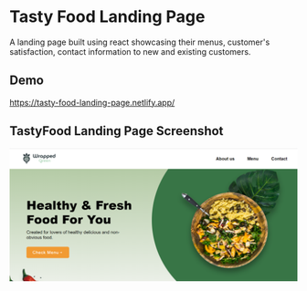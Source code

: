 # Tasty Food Landing Page

A landing page built using react showcasing their menus, customer's satisfaction, contact information to new and existing customers.
## Demo

https://tasty-food-landing-page.netlify.app/

## TastyFood Landing Page Screenshot

![TastyFood Landing Page](src/images/TastyFood.PNG)
<!-- ![TastyFood Landing Page](src/images/mobileView.PNG) -->

